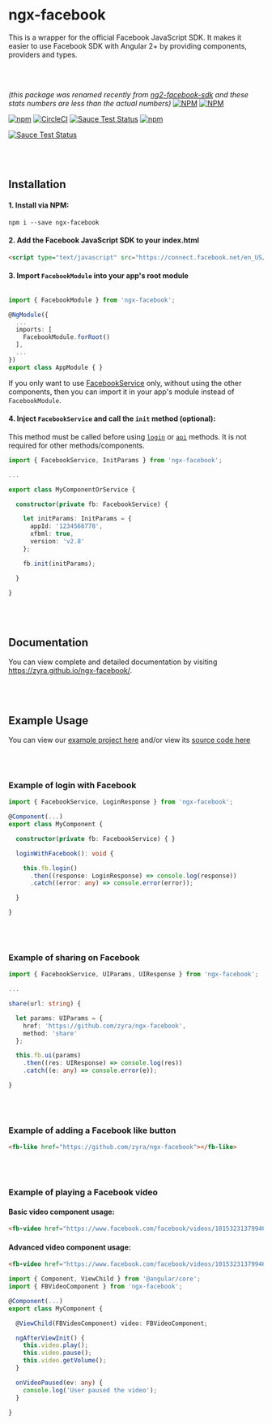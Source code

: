 # ngx-facebook

This is a wrapper for the official Facebook JavaScript SDK. It makes it easier to use Facebook SDK with Angular 2+ by providing components, providers and types.

<br><br>

*(this package was renamed recently from [ng2-facebook-sdk](https://www.npmjs.com/package/ng2-facebook-sdk) and these stats numbers are less than the actual numbers)*
[![NPM](https://nodei.co/npm/ngx-facebook.png?stars&downloads)](https://nodei.co/npm/ngx-facebook/)
[![NPM](https://nodei.co/npm-dl/ngx-facebook.png?months=6&height=2)](https://nodei.co/npm/ngx-facebook/)

[![npm](https://img.shields.io/npm/l/express.svg)](https://www.npmjs.com/package/ngx-facebook)
[![CircleCI](https://img.shields.io/circleci/project/github/zyra/ngx-facebook.svg)](https://circleci.com/gh/zyra/ngx-facebook)
[![Sauce Test Status](https://saucelabs.com/buildstatus/ng2facebooksdk)](https://saucelabs.com/u/ng2facebooksdk)
[![npm](https://img.shields.io/npm/dt/ng2-facebook-sdk.svg)](https://www.npmjs.com/package/ng2-facebook-sdk)

[![Sauce Test Status](https://saucelabs.com/browser-matrix/ng2facebooksdk.svg)](https://saucelabs.com/u/ng2facebooksdk)

<br><br>

## Installation

#### 1. Install via NPM:

```shell
npm i --save ngx-facebook
```

#### 2. Add the Facebook JavaScript SDK to your index.html
```html
<script type="text/javascript" src="https://connect.facebook.net/en_US/sdk.js"></script>
```

#### 3. Import `FacebookModule` into your app's root module
```typescript

import { FacebookModule } from 'ngx-facebook';

@NgModule({
  ...
  imports: [
    FacebookModule.forRoot()
  ],
  ...
})
export class AppModule { }

```

If you only want to use [FacebookService](https://zyra.github.io/ngx-facebook/facebook-service) only, without using the other components, then you can import it in your app's module instead of `FacebookModule`.

#### 4. Inject `FacebookService` and call the `init` method (optional):
This method must be called before using [`login`](http://zyra.github.io/ngx-facebook/facebook-service/#login) or [`api`](http://zyra.github.io/ngx-facebook/facebook-service/#api) methods. It is not required for other methods/components.

```typescript
import { FacebookService, InitParams } from 'ngx-facebook';

...

export class MyComponentOrService {

  constructor(private fb: FacebookService) {

    let initParams: InitParams = {
      appId: '1234566778',
      xfbml: true,
      version: 'v2.8'
    };

    fb.init(initParams);

  }

}
```

<br><br>

## Documentation
You can view complete and detailed documentation by visiting https://zyra.github.io/ngx-facebook/.

<br><br>

## Example Usage

You can view our [example project here](https://zyra.github.io/ngx-facebook-example/) and/or view its [source code here](https://github.com/zyra/ngx-facebook-example/)

<br><br>

### Example of login with Facebook

```typescript
import { FacebookService, LoginResponse } from 'ngx-facebook';

@Component(...)
export class MyComponent {

  constructor(private fb: FacebookService) { }

  loginWithFacebook(): void {

    this.fb.login()
      .then((response: LoginResponse) => console.log(response))
      .catch((error: any) => console.error(error));

  }

}
```

<br><br>

### Example of sharing on Facebook
```typescript
import { FacebookService, UIParams, UIResponse } from 'ngx-facebook';

...

share(url: string) {

  let params: UIParams = {
    href: 'https://github.com/zyra/ngx-facebook',
    method: 'share'
  };

  this.fb.ui(params)
    .then((res: UIResponse) => console.log(res))
    .catch((e: any) => console.error(e));

}
```

<br><br>

### Example of adding a Facebook like button
```html
<fb-like href="https://github.com/zyra/ngx-facebook"></fb-like>
```

<br><br>

### Example of playing a Facebook video

#### Basic video component usage:
```html
<fb-video href="https://www.facebook.com/facebook/videos/10153231379946729/"></fb-video>
```

#### Advanced video component usage:
```html
<fb-video href="https://www.facebook.com/facebook/videos/10153231379946729/" (paused)="onVideoPaused($event)"></fb-video>
```
```typescript
import { Component, ViewChild } from '@angular/core';
import { FBVideoComponent } from 'ngx-facebook';

@Component(...)
export class MyComponent {

  @ViewChild(FBVideoComponent) video: FBVideoComponent;

  ngAfterViewInit() {
    this.video.play();
    this.video.pause();
    this.video.getVolume();
  }

  onVideoPaused(ev: any) {
    console.log('User paused the video');
  }

}
```
